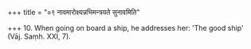 +++
title = "०९ नावमारोक्ष्यन्नभिमन्त्रयते सुनावमिति"

+++
10. When going on board a ship, he addresses her: 'The good ship' (Vāj. Saṃh. XXI, 7).
